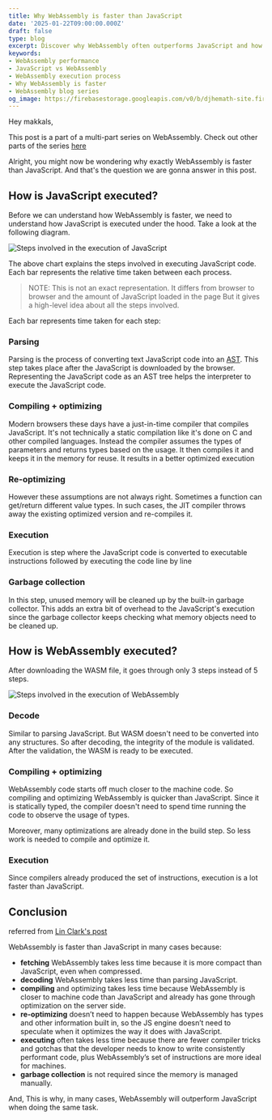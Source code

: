 ```yaml
---
title: Why WebAssembly is faster than JavaScript
date: '2025-01-22T09:00:00.000Z'
draft: false
type: blog
excerpt: Discover why WebAssembly often outperforms JavaScript and how it achieves faster execution by leveraging its design advantages.
keywords:
- WebAssembly performance
- JavaScript vs WebAssembly
- WebAssembly execution process
- Why WebAssembly is faster
- WebAssembly blog series
og_image: https://firebasestorage.googleapis.com/v0/b/djhemath-site.firebasestorage.app/o/blogs%2Fwebassembly%2Fog-why-webassembly-is-faster-than-javascript.png?alt=media&token=e7bc7f8f-e8ba-4c07-be4d-9c231b94b1e6
---
```


Hey makkals,

This post is a part of a multi-part series on WebAssembly. Check out other parts of the series [here](/blog/webassembly/webassembly-a-beginners-guide)

Alright, you might now be wondering why exactly WebAssembly is faster than JavaScript. And that's the question we are gonna answer in this post.

## How is JavaScript executed?
Before we can understand how WebAssembly is faster, we need to understand how JavaScript is executed under the hood. Take a look at the following diagram.

![Steps involved in the execution of JavaScript](https://firebasestorage.googleapis.com/v0/b/djhemath-site.firebasestorage.app/o/blogs%2Fwebassembly%2Fjs-execution.png?alt=media&token=aeef53a2-0a7a-4bcd-a761-27a5d71adb54)

The above chart explains the steps involved in executing JavaScript code. Each bar represents the relative time taken between each process.

> NOTE: This is not an exact representation. It differs from browser to browser and the amount of JavaScript loaded in the page
> But it gives a high-level idea about all the steps involved.


Each bar represents time taken for each step:
### Parsing
Parsing is the process of converting text JavaScript code into an [AST](https://en.wikipedia.org/wiki/Abstract_syntax_tree). This step takes place after the JavaScript is downloaded by the browser. Representing the JavaScript code as an AST tree helps the interpreter to execute the JavaScript code.

### Compiling + optimizing
Modern browsers these days have a just-in-time compiler that compiles JavaScript. It's not technically a static compilation like it's done on C and other compiled languages. Instead the compiler assumes the types of parameters and returns types based on the usage. It then compiles it and keeps it in the memory for reuse. It results in a better optimized execution

### Re-optimizing
However these assumptions are not always right. Sometimes a function can get/return different value types. In such cases, the JIT compiler throws away the existing optimized version and re-compiles it.

### Execution
Execution is step where the JavaScript code is converted to executable instructions followed by executing the code line by line

### Garbage collection
In this step, unused memory will be cleaned up by the built-in garbage collector. This adds an extra bit of overhead to the JavaScript's execution since the garbage collector keeps checking what memory objects need to be cleaned up.

## How is WebAssembly executed?
After downloading the WASM file, it goes through only 3 steps instead of 5 steps.

![Steps involved in the execution of WebAssembly](https://firebasestorage.googleapis.com/v0/b/djhemath-site.firebasestorage.app/o/blogs%2Fwebassembly%2Fwasm-execution.png?alt=media&token=b82b650d-dbea-4a51-9970-ec66c995c326)

### Decode
Similar to parsing JavaScript. But WASM doesn't need to be converted into any structures. So after decoding, the integrity of the module is validated. After the validation, the WASM is ready to be executed.

### Compiling + optimizing
WebAssembly code starts off much closer to the machine code. So compiling and optimizing WebAssembly is quicker than JavaScript. Since it is statically typed, the compiler doesn't need to spend time running the code to observe the usage of types.

Moreover, many optimizations are already done in the build step. So less work is needed to compile and optimize it.

### Execution
Since compilers already produced the set of instructions, execution is a lot faster than JavaScript.


## Conclusion
referred from [Lin Clark's post](https://hacks.mozilla.org/2017/02/what-makes-webassembly-fast/)

WebAssembly is faster than JavaScript in many cases because:

- **fetching** WebAssembly takes less time because it is more compact than JavaScript, even when compressed.
- **decoding** WebAssembly takes less time than parsing JavaScript.
- **compiling** and optimizing takes less time because WebAssembly is closer to machine code than JavaScript and already has gone through optimization on the server side.
- **re-optimizing** doesn’t need to happen because WebAssembly has types and other information built in, so the JS engine doesn’t need to speculate when it optimizes the way it does with JavaScript.
- **executing** often takes less time because there are fewer compiler tricks and gotchas that the developer needs to know to write consistently performant code, plus WebAssembly’s set of instructions are more ideal for machines.
- **garbage collection** is not required since the memory is managed manually.

And, This is why, in many cases, WebAssembly will outperform JavaScript when doing the same task.


